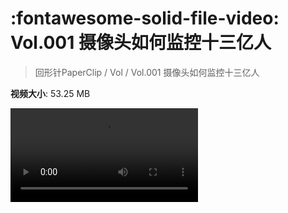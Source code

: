 # :fontawesome-solid-file-video: Vol.001 摄像头如何监控十三亿人

> 回形针PaperClip / Vol / Vol.001 摄像头如何监控十三亿人

**视频大小**: 53.25 MB

<div class="video"><video src="https://file.hsyhx.top/archive/回形针PaperClip/Vol/Vol.001 摄像头如何监控十三亿人.mp4" controls preload>🤔 您的浏览器不支持 video 标签</video></div>
